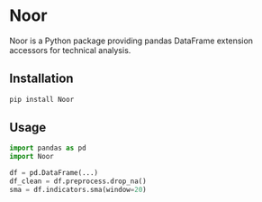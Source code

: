 # Noor

Noor is a Python package providing pandas DataFrame extension accessors for technical analysis.

## Installation

```bash
pip install Noor
```

## Usage

```python
import pandas as pd
import Noor

df = pd.DataFrame(...)
df_clean = df.preprocess.drop_na()
sma = df.indicators.sma(window=20)
```
